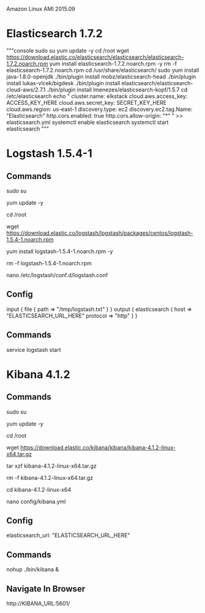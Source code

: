 Amazon Linux AMI 2015.09

Elasticsearch 1.7.2
===================
"""console
sudo su
yum update -y
cd /root
wget https://download.elastic.co/elasticsearch/elasticsearch/elasticsearch-1.7.2.noarch.rpm
yum install elasticsearch-1.7.2.noarch.rpm -y
rm -f elasticsearch-1.7.2.noarch.rpm
cd /usr/share/elasticsearch/
sudo yum install java-1.8.0-openjdk
./bin/plugin install mobz/elasticsearch-head
./bin/plugin install lukas-vlcek/bigdesk
./bin/plugin install elasticsearch/elasticsearch-cloud-aws/2.7.1
./bin/plugin install lmenezes/elasticsearch-kopf/1.5.7
cd /etc/elasticsearch
echo "
cluster.name: elkstack
cloud.aws.access_key: ACCESS_KEY_HERE
cloud.aws.secret_key: SECRET_KEY_HERE
cloud.aws.region: us-east-1
discovery.type: ec2
discovery.ec2.tag.Name: "Elasticsearch"
http.cors.enabled: true
http.cors.allow-origin: "*"
" >> elasticsearch.yml
systemctl enable elasticsearch
systemctl start elasticsearch
"""

Logstash 1.5.4-1
==============

Commands
--------
sudo su

yum update -y

cd /root

wget https://download.elastic.co/logstash/logstash/packages/centos/logstash-1.5.4-1.noarch.rpm

yum install logstash-1.5.4-1.noarch.rpm -y

rm -f logstash-1.5.4-1.noarch.rpm

nano /etc/logstash/conf.d/logstash.conf

Config
------
input { file { path => "/tmp/logstash.txt" } } output { elasticsearch { host => "ELASTICSEARCH_URL_HERE" protocol => "http" } }

Commands
--------
service logstash start


Kibana 4.1.2
============

Commands
--------
sudo su

yum update -y

cd /root

wget https://download.elastic.co/kibana/kibana/kibana-4.1.2-linux-x64.tar.gz

tar xzf kibana-4.1.2-linux-x64.tar.gz

rm -f kibana-4.1.2-linux-x64.tar.gz

cd kibana-4.1.2-linux-x64

nano config/kibana.yml 

Config
------
elasticsearch_url: "ELASTICSEARCH_URL_HERE"

Commands
--------
nohup ./bin/kibana &

Navigate In Browser
-------------------
http://KIBANA_URL:5601/
